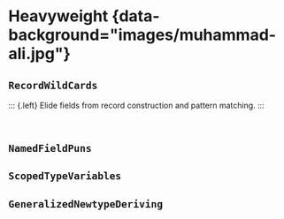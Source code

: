 # Heavyweight {data-background="images/muhammad-ali.jpg"}

## `RecordWildCards`

::: {.left}
Elide fields from record construction and pattern matching.
:::

##

```haskell
```

## `NamedFieldPuns`

## `ScopedTypeVariables`

## `GeneralizedNewtypeDeriving`


